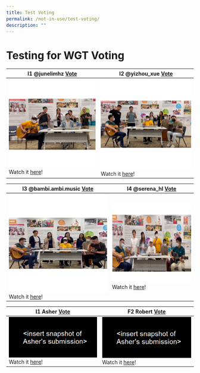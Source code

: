 ```yaml
---
title: Test Voting
permalink: /not-in-use/test-voting/
description: ""
---
```

# Testing for WGT Voting

| I1 @junelimhz <a href="https://form.gov.sg/#!/61e8420767949600143cf75c?622f011a09260b0012490c8c=I1%20@junelimhz">Vote</a>  | I2 @yizhou\_xue <a href="https://form.gov.sg/#!/61e8420767949600143cf75c?622f011a09260b0012490c8c=I2%20@yizhou_xue ">Vote</a>  |
| -------- | -------- | 
| ![I1 junelimhz](/images/WGT23/I1%20junelimhz.jpg)  Watch it [here](https://www.instagram.com/p/CgI8ziFsfZB/)!      | ![I2 yizhou_xue](/images/WGT23/I2%20yizhou_xue.jpg) Watch it [here](https://www.instagram.com/p/CgIYDqPh8xT/)!     | 

| I3 @bambi.ambi.music <a href="https://form.gov.sg/#!/61e8420767949600143cf75c?622f011a09260b0012490c8c=I3%20@bambi.ambi.music">Vote</a>  | I4 @serena_hl <a href="https://form.gov.sg/#!/61e8420767949600143cf75c?622f011a09260b0012490c8c=F4%20@serena_hl">Vote</a>  |
| -------- | -------- | 
| ![I3 bambi ambi music](/images/WGT23/I3%20bambi%20ambi%20music.jpg) Watch it [here](https://www.instagram.com/p/CgMpotaDvM7/)!      | ![I4 serena_hl](/images/WGT23/I4%20serena_hl.jpg) Watch it [here](https://www.instagram.com/p/CgLXajTJJP5/)!     | 

| I1 Asher <a href="https://form.gov.sg/#!/61e8420767949600143cf75c?622f011a09260b0012490c8c=I1%20Asher">Vote</a>  | F2 Robert <a href="https://form.gov.sg/#!/61e8420767949600143cf75c?622f011a09260b0012490c8c=F1%20Robert%20Lim">Vote</a>  |
| -------- | -------- | 
| ![](/images/wgt%20test.png) Watch it [here](https://www.instagram.com/p/Cc483XzpEQc/)!      | ![](/images/wgt%20test.png) Watch it [here](https://www.facebook.com/passionchingayclub/videos/399598828467382)!     |